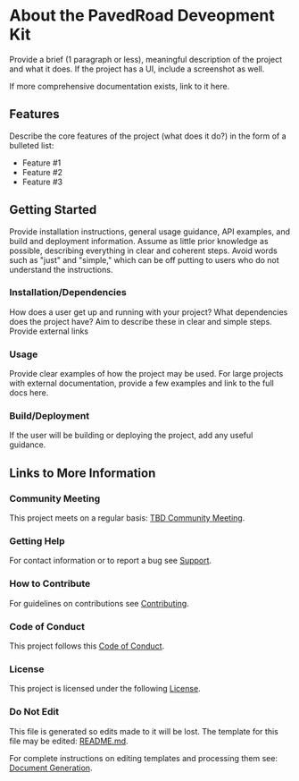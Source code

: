 # About the PavedRoad Deveopment Kit

Provide a brief (1 paragraph or less), meaningful description of the project and what it does. If the project has a UI, include a screenshot as well.

If more comprehensive documentation exists, link to it here.

## Features

Describe the core features of the project (what does it do?) in the form of a bulleted list:

- Feature #1
- Feature #2
- Feature #3

## Getting Started

Provide installation instructions, general usage guidance, API examples, and build and deployment information. Assume as little prior knowledge as possible, describing everything in clear and coherent steps. Avoid words such as "just" and "simple," which can be off putting to users who do not understand the instructions.

### Installation/Dependencies

How does a user get up and running with your project? What dependencies does the project have? Aim to describe these in clear and simple steps. Provide external links

### Usage

Provide clear examples of how the project may be used. For large projects with external documentation, provide a few examples and link to the full docs here.

### Build/Deployment

If the user will be building or deploying the project, add any useful guidance.

## Links to More Information

### Community Meeting
This project meets on a regular basis: [TBD Community Meeting](https://zoom.us/j/7886774843).
### Getting Help
For contact information or to report a bug see [Support](/SUPPORT.md).
### How to Contribute
For guidelines on contributions see [Contributing](/CONTRIBUTING.md).
### Code of Conduct
This project follows this [Code of Conduct](/CODE_OF_CONDUCT.md).
### License
This project is licensed under the following [License](/LICENSE).
### Do Not Edit
This file is generated so edits made to it will be lost.
The template for this file may be edited:
[README.md](/repo-templates/salt/README.md).

For complete instructions on editing templates and processing them see:
[Document Generation](/assets/README.md).
